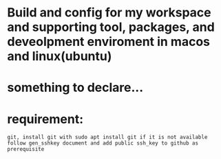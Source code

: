 # Build and config for my workspace and supporting tool, packages, and deveolpment enviroment in macos and linux(ubuntu)

# something to declare...

# requirement:

    git, install git with sudo apt install git if it is not available
    follow gen_sshkey document and add public ssh_key to github as prerequisite
